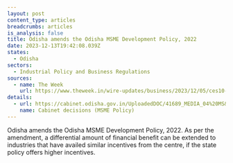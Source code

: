 ```yaml
---
layout: post
content_type: articles
breadcrumbs: articles
is_analysis: false
title: Odisha amends the Odisha MSME Development Policy, 2022
date: 2023-12-13T19:42:08.039Z
states:
  - Odisha
sectors:
  - Industrial Policy and Business Regulations
sources:
  - name: The Week
    url: https://www.theweek.in/wire-updates/business/2023/12/05/ces10-od-cabinet.html
details:
  - url: https://cabinet.odisha.gov.in/UploadedDOC/41689_MEDIA_04%20MS&ME.pdf
    name: Cabinet decisions (MSME Policy)
---
```

Odisha amends the Odisha MSME Development Policy, 2022. As per the amendment, a differential amount of financial benefit can be extended to industries that have availed similar incentives from the centre, if the state policy offers higher incentives.